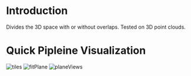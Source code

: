 # Introduction
Divides the 3D space with or without overlaps. Tested on 3D point clouds.

# Quick Pipleine Visualization
![tiles](https://user-images.githubusercontent.com/28588878/126412827-74ba8010-4206-4511-b967-8334eade1bff.png) ![fitPlane](https://user-images.githubusercontent.com/28588878/126412858-4d5d8a06-2882-4f38-bf2a-befea5c2a28c.png) ![planeViews](https://user-images.githubusercontent.com/28588878/126412838-2ab6aa8a-1744-493a-8032-33e0b4a2253f.png) 


